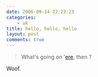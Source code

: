 ```yaml
---
date: 2006-09-14 22:23:23
categories:
    - uk
title: hello, hello, hello
layout: post
comments: true
---
```

> What's going on
> '[ere](http://news.bbc.co.uk/1/hi/england/bristol/5345518.stm), then ?

Woof.
